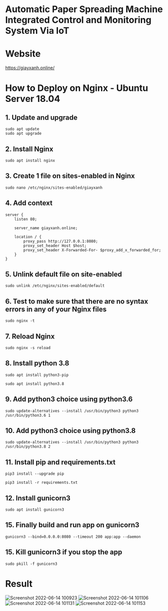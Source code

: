 # Automatic Paper Spreading Machine Integrated Control and Monitoring System Via IoT

# Website
https://giayxanh.online/

# How to Deploy on Nginx - Ubuntu Server 18.04
## 1. Update and upgrade
```
sudo apt update
sudo apt upgrade
```
## 2. Install Nginx
```
sudo apt install nginx
```
## 3. Create 1 file on sites-enabled in Nginx
```
sudo nano /etc/nginx/sites-enabled/giayxanh
```
## 4. Add context
```
server {
	listen 80;

	server_name giayxanh.online;

	location / {
		proxy_pass http://127.0.0.1:8080;
		proxy_set_header Host $host;
		proxy_set_header X-Forwarded-For- $proxy_add_x_forwarded_for;
	}
}
```
## 5. Unlink default file on site-enabled
```
sudo unlink /etc/nginx/sites-enabled/default
```
## 6. Test to make sure that there are no syntax errors in any of your Nginx files
```
sudo nginx -t
```
## 7. Reload Nginx
```
sudo nginx -s reload
```
## 8. Install python 3.8
```
sudo apt install python3-pip

sudo apt install python3.8
```
## 9. Add python3 choice using python3.6
```
sudo update-alternatives --install /usr/bin/python3 python3 /usr/bin/python3.6 1
```
## 10. Add python3 choice using python3.8
```
sudo update-alternatives --install /usr/bin/python3 python3 /usr/bin/python3.8 2
```
## 11. Install pip and requirements.txt
```
pip3 install --upgrade pip

pip3 install -r requirements.txt
```
## 12. Install gunicorn3
```
sudo apt install gunicorn3
```
## 15. Finally build and run app on gunicorn3
```
gunicorn3 --bind=0.0.0.0:8080 --timeout 200 app:app --daemon
```
## 15. Kill gunicorn3 if you stop the app
```
sudo pkill -f gunicorn3
```

# Result
![Screenshot 2022-06-14 100923](https://user-images.githubusercontent.com/80930272/173485895-3bbc62cd-ea58-4c2c-898e-43963937b7d6.png)
![Screenshot 2022-06-14 101106](https://user-images.githubusercontent.com/80930272/173485898-ca638d50-651d-4cff-a69f-26a84c91f4c5.png)
![Screenshot 2022-06-14 101131](https://user-images.githubusercontent.com/80930272/173485900-b1d54eb7-fbc1-4efd-961f-053ef88d6946.png)
![Screenshot 2022-06-14 101153](https://user-images.githubusercontent.com/80930272/173485892-d0862bbd-1cb9-4a81-a384-611708771b71.png)
